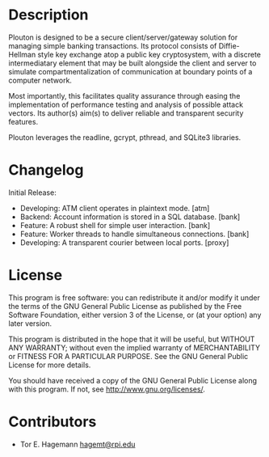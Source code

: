Description
===========

  Plouton is designed to be a secure client/server/gateway solution
  for managing simple banking transactions. Its protocol consists of
  Diffie-Hellman style key exchange atop a public key cryptosystem,
  with a discrete intermediatary element that may be built alongside
  the client and server to simulate compartmentalization of
  communication at boundary points of a computer network.

  Most importantly, this facilitates quality assurance through
  easing the implementation of performance testing and analysis
  of possible attack vectors. Its author(s) aim(s) to deliver
  reliable and transparent security features.

  Plouton leverages the readline, gcrypt, pthread, and SQLite3 libraries.

Changelog
=========

  Initial Release:

  * Developing: ATM client operates in plaintext mode. [atm]
  * Backend: Account information is stored in a SQL database. [bank]
  * Feature: A robust shell for simple user interaction. [bank]
  * Feature: Worker threads to handle simultaneous connections. [bank]
  * Developing: A transparent courier between local ports. [proxy]

License
=======

  This program is free software: you can redistribute it and/or modify
  it under the terms of the GNU General Public License as published by
  the Free Software Foundation, either version 3 of the License, or
  (at your option) any later version.

  This program is distributed in the hope that it will be useful,
  but WITHOUT ANY WARRANTY; without even the implied warranty of
  MERCHANTABILITY or FITNESS FOR A PARTICULAR PURPOSE.  See the
  GNU General Public License for more details.

  You should have received a copy of the GNU General Public License
  along with this program.  If not, see <http://www.gnu.org/licenses/>.

Contributors
============

  * Tor E. Hagemann <hagemt@rpi.edu>

